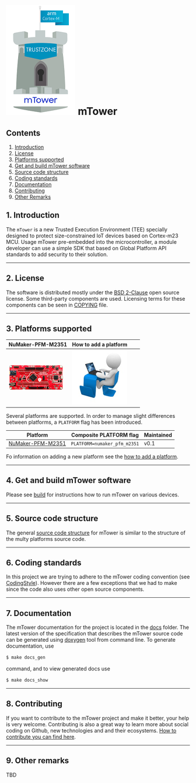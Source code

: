 # ![](docs/images/icon/mTower-logo.png) mTower

## Contents
1. [Introduction](#1-introduction)
2. [License](#2-license)
3. [Platforms supported](#3-platforms-supported)
4. [Get and build mTower software](#4-get-and-build-mtower-software)
5. [Source code structure](#5-source-code-structure)
6. [Coding standards](#6-coding-standards)
7. [Documentation](#7-documentation)
8. [Contributing](#8-contributing)
9. [Other Remarks](#9-other-remarks)

## 1. Introduction
The `mTower` is a new Trusted Execution Environment (TEE) specially designed
to protect size-constrained IoT devices based on Cortex-m23 MCU. Usage mTower
pre-embedded into the microcontroller, a module developer can use a simple SDK
that based on Global Platform API standards to add security to their solution.

---
## 2. License
The software is distributed mostly under the
[BSD 2-Clause](http://opensource.org/licenses/BSD-2-Clause) open source
license.
Some third-party components are used. Licensing terms for these components can
be seen in [COPYING] file.

---
## 3. Platforms supported

| **NuMaker-PFM-M2351** | **How to add a platform** |  |  |
|------------------|------------------------|----------------------|----------------------|
|[![](docs/images/platforms/numaker_pfm_m2351.png)](docs/numaker_pfm_m2351.md)| [![](docs/images/platforms/add_new_board.jpg)](docs/port-new-platform.md)| |


Several platforms are supported. In order to manage slight differences
between platforms, a `PLATFORM` flag has been introduced.

| Platform              | Composite PLATFORM flag     | Maintained |
|-----------------------|-----------------------------|------------|
| [NuMaker-PFM-M2351]   |`PLATFORM=numaker_pfm_m2351` | v0.1       |

Fo information on adding a new platform see the [how to add a platform].

---
## 4. Get and build mTower software
Please see [build] for instructions how to run mTower on various devices.

---
## 5. Source code structure
The general [source code structure] for mTower is similar to the structure of the
multy platforms source code.

---
## 6. Coding standards
In this project we are trying to adhere to the mTower coding convention 
(see [CodingStyle]). However there are a few exceptions that we had to make since
the code also uses other open source components.

---
## 7. Documentation
The mTower documentation for the project is located in the [docs] folder.
The latest version of the specification that describes the mTower source code
can be generated using [doxygen] tool from command line. To generate
documentation, use

```sh
$ make docs_gen
```
command, and to view generated docs use

```sh
$ make docs_show
```

---
## 8. Contributing
If you want to contribute to the mTower project and make it better, your help is
very welcome. Contributing is also a great way to learn more about social
coding on Github, new technologies and and their ecosystems. [How to contribute
you can find here](.github/CONTRIBUTING.md).

---
## 9. Other remarks
TBD

[docs]: ./docs
[COPYING]: COPYING
[build]: docs/build.md
[how to add a platform]: docs/port-new-platform.md
[CodingStyle]: docs/mtower-coding-standard.md
[source code structure]: docs/source-code-structure.md
[doxygen]: http://www.stack.nl/~dimitri/doxygen/index.html
[NuMaker-PFM-M2351]: http://www.nuvoton.com.cn/hq/products/iot-solution/iot-platform/numaker-maker-platform/numaker-pfm-m2351?__locale=en
